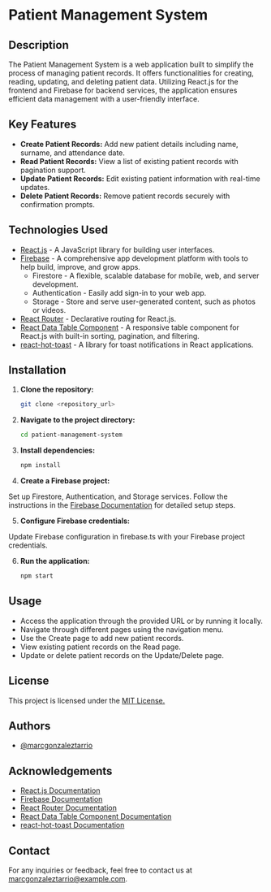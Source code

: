 # Patient Management System

## Description

The Patient Management System is a web application built to simplify the process of managing patient records. It offers functionalities for creating, reading, updating, and deleting patient data. Utilizing React.js for the frontend and Firebase for backend services, the application ensures efficient data management with a user-friendly interface.

## Key Features

- **Create Patient Records:** Add new patient details including name, surname, and attendance date.
- **Read Patient Records:** View a list of existing patient records with pagination support.
- **Update Patient Records:** Edit existing patient information with real-time updates.
- **Delete Patient Records:** Remove patient records securely with confirmation prompts.

## Technologies Used

- [React.js](https://reactjs.org/) - A JavaScript library for building user interfaces.
- [Firebase](https://firebase.google.com/) - A comprehensive app development platform with tools to help build, improve, and grow apps.
  - Firestore - A flexible, scalable database for mobile, web, and server development.
  - Authentication - Easily add sign-in to your web app.
  - Storage - Store and serve user-generated content, such as photos or videos.
- [React Router](https://reactrouter.com/) - Declarative routing for React.js.
- [React Data Table Component](https://github.com/jbetancur/react-data-table-component) - A responsive table component for React.js with built-in sorting, pagination, and filtering.
- [react-hot-toast](https://react-hot-toast.com/) - A library for toast notifications in React applications.

## Installation

1. **Clone the repository:** 
   ```bash
   git clone <repository_url>

2. **Navigate to the project directory:**
    ```bash
    cd patient-management-system
3. **Install dependencies:**
    ```bash
    npm install

4. **Create a Firebase project:**

Set up Firestore, Authentication, and Storage services. Follow the instructions in the [Firebase Documentation](https://firebase.google.com/docs) for detailed setup steps.

5. **Configure Firebase credentials:**

Update Firebase configuration in firebase.ts with your Firebase project credentials.

6. **Run the application:**
    ```bash
    npm start


## Usage

- Access the application through the provided URL or by running it locally.
- Navigate through different pages using the navigation menu.
- Use the Create page to add new patient records.
- View existing patient records on the Read page.
- Update or delete patient records on the Update/Delete page.

## License

This project is licensed under the [MIT License.](https://choosealicense.com/licenses/mit/)

## Authors

- [@marcgonzaleztarrio](https://www.github.com/marcgonzaleztarrio)


## Acknowledgements

- [React.js Documentation](https://reactjs.org/)
- [Firebase Documentation](https://firebase.google.com/docs)
- [React Router Documentation](https://reactrouter.com/)
- [React Data Table Component Documentation](https://github.com/jbetancur/react-data-table-component)
- [react-hot-toast Documentation](https://react-hot-toast.com/)


## Contact

For any inquiries or feedback, feel free to contact us at marcgonzaleztarrio@example.com.